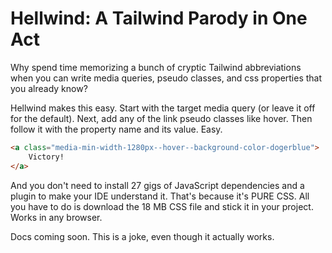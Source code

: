 # Hellwind: A Tailwind Parody in One Act

Why spend time memorizing a bunch of cryptic Tailwind abbreviations when you can write media queries, pseudo classes, and css properties that you already know?

Hellwind makes this easy. Start with the target media query (or leave it off for the default). Next, add any of the link pseudo classes like hover.
Then follow it with the property name and its value. Easy.

```html
<a class="media-min-width-1280px--hover--background-color-dogerblue">
    Victory!
</a>
```

And you don't need to install 27 gigs of JavaScript dependencies and a plugin to make your IDE understand it. That's because it's PURE CSS.
All you have to do is download the 18 MB CSS file and stick it in your project. Works in any browser.

Docs coming soon. This is a joke, even though it actually works.